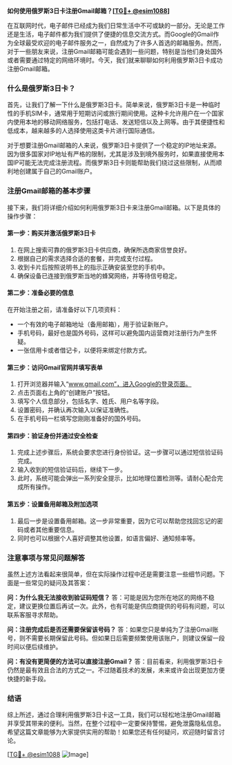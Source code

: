 **如何使用俄罗斯3日卡注册Gmail邮箱？[[TG💪+ @esim1088](https://t.me/s/esim1088)]**

在互联网时代，电子邮件已经成为我们日常生活中不可或缺的一部分。无论是工作还是生活，电子邮件都为我们提供了便捷的信息交流方式。而Google的Gmail作为全球最受欢迎的电子邮件服务之一，自然成为了许多人首选的邮箱服务。然而，对于一些朋友来说，注册Gmail邮箱可能会遇到一些问题，特别是当他们身处国外或者需要通过特定的网络环境时。今天，我们就来聊聊如何利用俄罗斯3日卡成功注册Gmail邮箱。

### 什么是俄罗斯3日卡？

首先，让我们了解一下什么是俄罗斯3日卡。简单来说，俄罗斯3日卡是一种临时性的手机SIM卡，通常用于短期访问或旅行期间使用。这种卡允许用户在一个国家内使用本地的移动网络服务，包括打电话、发送短信以及上网等。由于其便捷性和低成本，越来越多的人选择使用这类卡片进行国际通信。

对于想要注册Gmail邮箱的人来说，俄罗斯3日卡提供了一个稳定的IP地址来源。因为很多国家对IP地址有严格的限制，尤其是涉及到境外服务时，如果直接使用本国IP可能无法完成注册流程。而俄罗斯3日卡则能帮助我们绕过这些限制，从而顺利地创建属于自己的Gmail账户。

### 注册Gmail邮箱的基本步骤

接下来，我们将详细介绍如何利用俄罗斯3日卡来注册Gmail邮箱。以下是具体的操作步骤：

#### 第一步：购买并激活俄罗斯3日卡
1. 在网上搜索可靠的俄罗斯3日卡供应商，确保所选商家信誉良好。
2. 根据自己的需求选择合适的套餐，并完成支付过程。
3. 收到卡片后按照说明书上的指示正确安装至您的手机中。
4. 确保设备已连接到俄罗斯当地的蜂窝网络，并等待信号稳定。

#### 第二步：准备必要的信息
在开始注册之前，请准备好以下几项资料：
- 一个有效的电子邮箱地址（备用邮箱），用于验证新账户。
- 手机号码，最好也是国外号码，这样可以避免国内运营商对注册行为产生怀疑。
- 一张信用卡或者借记卡，以便将来绑定付款方式。

#### 第三步：访问Gmail官网并填写表单
1. 打开浏览器并输入“www.gmail.com”，进入Google的登录页面。
2. 点击页面右上角的“创建账户”按钮。
3. 填写个人信息部分，包括名字、姓氏、用户名等字段。
4. 设置密码，并确认再次输入以保证准确性。
5. 在手机号码一栏填写您刚刚准备好的国外号码。

#### 第四步：验证身份并通过安全检查
1. 完成上述步骤后，系统会要求您进行身份验证。这一步骤可以通过短信验证码完成。
2. 输入收到的短信验证码后，继续下一步。
3. 此时，系统可能会弹出一系列安全提示，比如地理位置检测等。请耐心配合完成所有操作。

#### 第五步：设置备用邮箱及附加选项
1. 最后一步是设置备用邮箱。这一步非常重要，因为它可以帮助您找回忘记的密码或者其他重要信息。
2. 同时也可以根据个人喜好调整其他设置，如语言偏好、通知频率等。

### 注意事项与常见问题解答

虽然上述方法看起来很简单，但在实际操作过程中还是需要注意一些细节问题。下面是一些常见的疑问及其答案：

**问：为什么我无法接收到验证码短信？**
答：可能是因为您所在地区的网络不稳定，建议更换位置后再试一次。此外，也有可能是供应商提供的号码有问题，可以联系客服寻求帮助。

**问：注册完成后是否还需要保留该号码？**
答：如果您只是单纯为了注册Gmail账号，则不需要长期保留此号码。但如果日后需要频繁使用该账户，则建议保留一段时间以便后续维护。

**问：有没有更简便的方法可以直接注册Gmail？**
答：目前看来，利用俄罗斯3日卡仍然是最有效且合法的方式之一。不过随着技术的发展，未来或许会出现更加方便快捷的新手段。

### 结语

综上所述，通过合理利用俄罗斯3日卡这一工具，我们可以轻松地注册Gmail邮箱并享受其带来的便利。当然，在整个过程中一定要保持警惕，避免泄露隐私信息。希望这篇文章能够为大家提供实用的帮助！如果您还有任何疑问，欢迎随时留言讨论。

[[TG💪+ @esim1088](https://t.me/s/esim1088) ![Image](https://i.postimg.cc/4NQfJmqS/Snipaste-2025-05-13-00-14-12.png)]